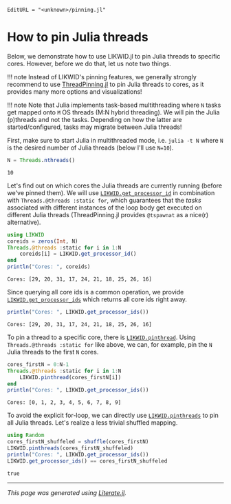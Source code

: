 ```@meta
EditURL = "<unknown>/pinning.jl"
```

# How to pin Julia threads

Below, we demonstrate how to use LIKWID.jl to pin
Julia threads to specific cores. However, before we do that, let us note two things.

!!! note
    Instead of LIKWID's pinning features, we generally strongly recommend
    to use [ThreadPinning.jl](https://github.com/carstenbauer.eu/ThreadPinning.jl)
    to pin Julia threads to cores, as it provides many more options and visualizations!

!!! note
    Note that Julia implements task-based multithreading where `N`
    tasks get mapped onto `M` OS threads (M:N hybrid threading).
    We will pin the Julia (p)threads and not the tasks.
    Depending on how the latter are started/configured, tasks may
    migrate between Julia threads!

First, make sure to start Julia in multithreaded mode, i.e. `julia -t N`
where `N` is the desired number of Julia threads (below I'll use `N=10`).

````julia
N = Threads.nthreads()
````

````
10
````

Let's find out on which cores the Julia threads are currently running (before we've pinned them).
We will use [`LIKWID.get_processor_id`](@ref) in combination with
`Threads.@threads :static for`, which guarantees that the *tasks* associated with different instances of the loop body
get executed on different Julia threads (ThreadPinning.jl provides `@tspawnat` as a nice(r) alternative).

````julia
using LIKWID
coreids = zeros(Int, N)
Threads.@threads :static for i in 1:N
    coreids[i] = LIKWID.get_processor_id()
end
println("Cores: ", coreids)
````

````
Cores: [29, 20, 31, 17, 24, 21, 18, 25, 26, 16]

````

Since querying all core ids is a common operation, we provide [`LIKWID.get_processor_ids`](@ref) which returns all core ids right away.

````julia
println("Cores: ", LIKWID.get_processor_ids())
````

````
Cores: [29, 20, 31, 17, 24, 21, 18, 25, 26, 16]

````

To pin a thread to a specific core, there is [`LIKWID.pinthread`](@ref).
Using `Threads.@threads :static for` like above, we can, for example, pin the `N` Julia threads to the first `N` cores.

````julia
cores_firstN = 0:N-1
Threads.@threads :static for i in 1:N
    LIKWID.pinthread(cores_firstN[i])
end
println("Cores: ", LIKWID.get_processor_ids())
````

````
Cores: [0, 1, 2, 3, 4, 5, 6, 7, 8, 9]

````

To avoid the explicit for-loop, we can directly use [`LIKWID.pinthreads`](@ref) to pin all Julia threads.
Let's realize a less trivial shuffled mapping.

````julia
using Random
cores_firstN_shuffeled = shuffle(cores_firstN)
LIKWID.pinthreads(cores_firstN_shuffeled)
println("Cores: ", LIKWID.get_processor_ids())
LIKWID.get_processor_ids() == cores_firstN_shuffeled
````

````
true
````

---

*This page was generated using [Literate.jl](https://github.com/fredrikekre/Literate.jl).*

